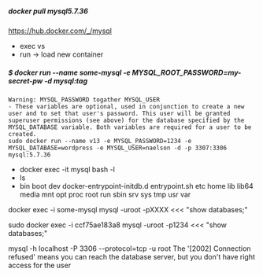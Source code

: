 ##### docker pull mysql5.7.36

https://hub.docker.com/_/mysql

- exec vs 
- run -> load new container 

##### $ docker run --name some-mysql -e MYSQL_ROOT_PASSWORD=my-secret-pw -d mysql:tag

```
Warning: MYSQL_PASSWORD togather MYSQL_USER 
- These variables are optional, used in conjunction to create a new user and to set that user's password. This user will be granted superuser permissions (see above) for the database specified by the MYSQL_DATABASE variable. Both variables are required for a user to be created.
sudo docker run --name v13 -e MYSQL_PASSWORD=1234 -e MYSQL_DATABASE=wordpress -e MYSQL_USER=naelson -d -p 3307:3306 mysql:5.7.36
```

- docker exec -it mysql bash -l
- ls
- bin  boot  dev  docker-entrypoint-initdb.d  entrypoint.sh  etc  home  lib  lib64  media  mnt  opt  proc  root  run  sbin  srv  sys  tmp  usr  var

docker exec -i some-mysql mysql -uroot -pXXXX  <<< "show databases;"

sudo docker exec -i ccf75ae183a8 mysql -uroot -p1234  <<< "show databases;"


mysql -h localhost -P 3306 --protocol=tcp -u root
The '[2002] Connection refused' means you can reach the database server, but you don't have right access for the user